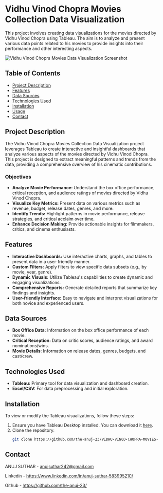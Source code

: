 # Vidhu Vinod Chopra Movies Collection Data Visualization

This project involves creating data visualizations for the movies directed by Vidhu Vinod Chopra using Tableau. The aim is to analyze and present various data points related to his movies to provide insights into their performance and other interesting aspects.

![Vidhu Vinod Chopra Movies Data Visualization Screenshot](path/to/your/screenshot.png)

## Table of Contents

- [Project Description](#project-description)
- [Features](#features)
- [Data Sources](#data-sources)
- [Technologies Used](#technologies-used)
- [Installation](#installation)
- [Usage](#usage)
- [Contact](#contact)

## Project Description

The Vidhu Vinod Chopra Movies Collection Data Visualization project leverages Tableau to create interactive and insightful dashboards that analyze various aspects of the movies directed by Vidhu Vinod Chopra. This project is designed to extract meaningful patterns and trends from the data, providing a comprehensive overview of his cinematic contributions.

### Objectives

- **Analyze Movie Performance:** Understand the box office performance, critical reception, and audience ratings of movies directed by Vidhu Vinod Chopra.
- **Visualize Key Metrics:** Present data on various metrics such as revenue, budget, release dates, genres, and more.
- **Identify Trends:** Highlight patterns in movie performance, release strategies, and critical acclaim over time.
- **Enhance Decision Making:** Provide actionable insights for filmmakers, critics, and cinema enthusiasts.

## Features

- **Interactive Dashboards:** Use interactive charts, graphs, and tables to present data in a user-friendly manner.
- **Custom Filters:** Apply filters to view specific data subsets (e.g., by movie, year, genre).
- **Dynamic Visuals:** Utilize Tableau's capabilities to create dynamic and engaging visualizations.
- **Comprehensive Reports:** Generate detailed reports that summarize key findings and insights.
- **User-friendly Interface:** Easy to navigate and interpret visualizations for both novice and experienced users.

## Data Sources

- **Box Office Data:** Information on the box office performance of each movie.
- **Critical Reception:** Data on critic scores, audience ratings, and award nominations/wins.
- **Movie Details:** Information on release dates, genres, budgets, and cast/crew.

## Technologies Used

- **Tableau:** Primary tool for data visualization and dashboard creation.
- **Excel/CSV:** For data preprocessing and initial exploration.

## Installation

To view or modify the Tableau visualizations, follow these steps:

1. Ensure you have Tableau Desktop installed. You can download it [here](https://www.tableau.com/products/desktop).
2. Clone the repository:
   ```sh
   git clone https://github.com/the-anuj-23/VIDHU-VINOD-CHOPRA-MOVIES-COLLECTION-DATA-VISUALIZATION.git

## Contact
ANUJ SUTHAR - anujsuthar242@gmail.com

Linkedin - https://www.linkedin.com/in/anuj-suthar-583995210/

Github - https://github.com/the-anuj-23/

